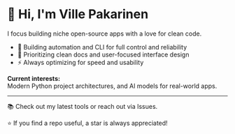 # 👋 Hi, I'm Ville Pakarinen

I focus building niche open-source apps with a love for clean code.

- 🚀 Building automation and CLI for full control and reliability
- 🎯 Prioritizing clean docs and user-focused interface design
- ⚡ Always optimizing for speed and usability

**Current interests:**  
Modern Python project architectures, and AI models for real-world apps.

---

📚 Check out my latest tools or reach out via Issues.

⭐ If you find a repo useful, a star is always appreciated!

